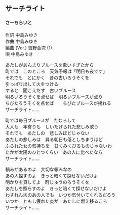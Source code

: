 ## サーチライト
#### さーちらいと

作詞   中島みゆき  
作曲   中島みゆき  
編曲 (Ver.)   吉野金次 (1)  
唄   中島みゆき  



あたしがあんまりブルースを歌いすぎたから  
町では　このところ　天気予報は「明日も夜です」  
それでも　とにかく　昔の古いろうそくを  
引っぱり出して火をつける  
すると　聞こえだす　古いブルース  
明るいろうそくを点せば　明るいブルースが点り  
ちびたろうそくを点せば　　ちびたブルースが揺れる  
サーチライト……  
  
  
町では毎日ブルースが　たむろして  
大人も　年寄りも　しいたげられた悲しみ歌う  
それでも　あたしの　悲しみほどじゃない  
あたしの悲しみは　昇る朝日も落としちまうほど  
ふられた女の気持ちを　甘くみくびるものじゃないわ  
たかが太陽のひとつくらい　あの人に比べたなら  
サーチライト……  
  
  
頼みがあるのよ　大切な頼みなの  
あの人探すのよ　きっと暗くて探せないだけよ  
明かりを貸してよ　町じゅうのろうそくを  
あたしを照らすのよ　きっと暗くて探せないだけよ  
わすれん坊のあの人でも　いつか気付いてくれるだろう  
いつか　ともし疲れた炎が　あたしに燃え移るころ  
サーチライト……  
